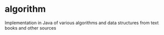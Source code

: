 # algorithm
Implementation in Java of various algorithms and data structures from text books and other sources
